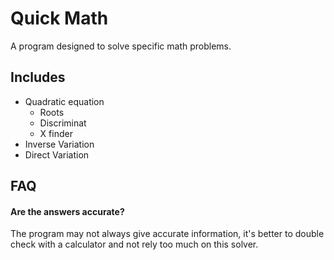 # Quick Math
A program designed to solve specific math problems.


## Includes

- Quadratic equation
    - Roots
    - Discriminat
    - X finder
- Inverse Variation
- Direct Variation

## FAQ

#### Are the answers accurate?

The program may not always give accurate information, it's better to double check with a calculator and not rely too much on this solver.

